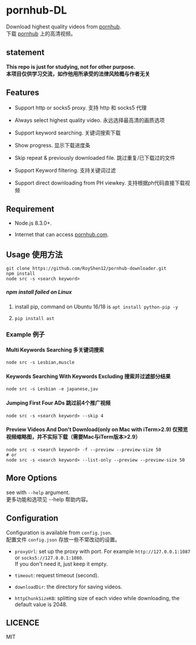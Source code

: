 
# pornhub-DL

Download highest quality videos from [pornhub](https://pornhub.com).  
下载 [pornhub](https://pornhub.com) 上的高清视频。

## statement

**This repo is just for studying, not for other purpose.**  
**本项目仅供学习交流，如作他用所承受的法律风险概与作者无关**

## Features

* Support http or socks5 proxy.  支持 http 和 socks5 代理

* Always select highest quality video.  永远选择最高清的画质选项

* Support keyword searching.  关键词搜索下载

* Show progress.  显示下载进度条

* Skip repeat & previously downloaded file.  跳过重复/已下载过的文件

* Support Keyword filtering.  支持关键词过滤

* Support direct downloading from PH viewkey.  支持根据ph代码直接下载视频

## Requirement

* Node.js 8.3.0+.

* Internet that can access [pornhub.com](https://www.pornhub.com).

## Usage 使用方法

```shell
git clone https://github.com/RoyShen12/pornhub-downloader.git
npm install
node src -s <search keyword>
```

##### npm install failed on Linux

1. install pip, command on Ubuntu 16/18 is `apt install python-pip -y`

2. `pip install ast`

### Example 例子

#### Multi Keywords Searching 多关键词搜索

```shell
node src -s Lesbian,muscle
```

#### Keywords Searching With Keywords Excluding 搜索并过滤部分结果

```shell
node src -s Lesbian -e japanese,jav
```

#### Jumping First Four ADs 跳过前4个推广视频

```shell
node src -s <search keyword> --skip 4
```

#### Preview Videos And Don't Download(only on Mac with iTerm>2.9) 仅预览视频缩略图，并不实际下载（需要Mac与iTerm版本>2.9）

```shell
node src -s <search keyword> -f --preview --preview-size 50
# or
node src -s <search keyword> --list-only --preview --preview-size 50
```

## More Options

see with `--help` argument.  
更多功能和选项见 --help 帮助内容。

## Configuration

Configuration is available from `config.json`.  
配置文件 `config.json` 存放一些不常改动的设置。

- `proxyUrl`: set up the proxy with port. For example `http://127.0.0.1:1087` or `socks5://127.0.0.1:1080`.  
If you don't need it, just keep it empty.

- `timeout`: request timeout (second).

- `downloadDir`: the directory for saving videos.

- `httpChunkSizeKB`: splitting size of each video while downloading, the default value is 2048.

## LICENCE

MIT
